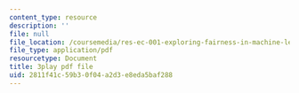 ```yaml
---
content_type: resource
description: ''
file: null
file_location: /coursemedia/res-ec-001-exploring-fairness-in-machine-learning-for-international-development-spring-2020/2811f41c59b30f04a2d3e8eda5baf288_CaoJ_Z4g7FQ.pdf
file_type: application/pdf
resourcetype: Document
title: 3play pdf file
uid: 2811f41c-59b3-0f04-a2d3-e8eda5baf288
---
```

